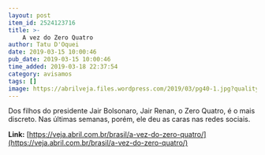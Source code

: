 ```yaml
---
layout: post
item_id: 2524123716
title: >-
    A vez do Zero Quatro
author: Tatu D'Oquei
date: 2019-03-15 10:00:46
pub_date: 2019-03-15 10:00:46
time_added: 2019-03-18 22:37:54
category: avisamos
tags: []
image: https://abrilveja.files.wordpress.com/2019/03/pg40-1.jpg?quality=70&strip=info&w=680&h=453&crop=1
---
```


Dos filhos do presidente Jair Bolsonaro, Jair Renan, o Zero Quatro, é o mais discreto. Nas últimas semanas, porém, ele deu as caras nas redes sociais.

**Link:** [https://veja.abril.com.br/brasil/a-vez-do-zero-quatro/](https://veja.abril.com.br/brasil/a-vez-do-zero-quatro/)


